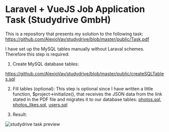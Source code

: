 # Laravel + VueJS Job Application Task (Studydrive GmbH)

This is a repository that presents my solution to the following task:
https://github.com/AlexioVay/studydrive/blob/master/public/Task.pdf

I have set up the MySQL tables manually without Laraval schemes. Therefore this step is required:

1. Create MySQL database tables:

https://github.com/AlexioVay/studydrive/blob/master/public/createSQLTables.sql

2. Fill tables (optional):
This step is optional since I have written a little function, $project->initialize(), that receives the JSON data from the link stated in the PDF file and migrates it to our database tables: [photos.sql](https://github.com/AlexioVay/studydrive/blob/master/public/studydrive_photos.sql), [photos_likes.sql](https://github.com/AlexioVay/studydrive/blob/master/public/studydrive_photos_likes.sql), [users.sql](https://github.com/AlexioVay/studydrive/blob/master/public/studydrive_users.sql)

3. Result:

![studydrive task preview](https://github.com/AlexioVay/studydrive/blob/master/public/studydrive.gif)
